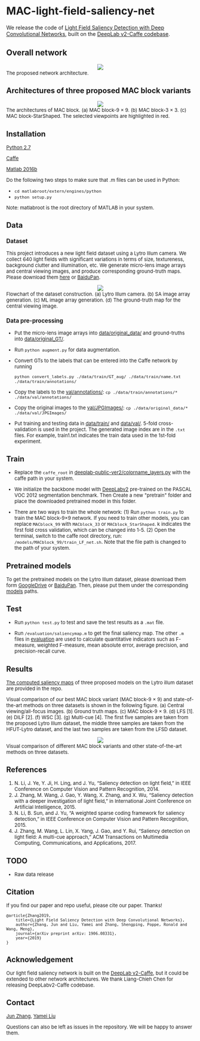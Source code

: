 ﻿# MAC-light-field-saliency-net

We release the code of [Light Field Saliency Detection with Deep Convolutional Networks](https://arxiv.org/abs/1906.08331), built on the  [DeepLab v2-Caffe codebase](https://bitbucket.org/aquariusjay/deeplab-public-ver2/src/master/).

## Overall network

<div style="text-align:center"><img src ="https://github.com/YaMeiLiu/MAC-light-field-saliency-net/raw/master/framework.png" /></div>
<font size=2> The proposed network architecture.

## Architectures of three proposed MAC block variants 

<div style="text-align:center"><img src ="https://github.com/YaMeiLiu/MAC-light-field-saliency-net/raw/master/MACblocks.png" /></div>
<font size=2> The architectures of MAC block.  (a) MAC block-9 × 9. (b) MAC block-3 × 3. (c) MAC block-StarShaped. The selected viewpoints are highlighted in red.

## Installation

[Python 2.7](https://www.anaconda.com/distribution/) 

[Caffe](https://caffe.berkeleyvision.org/)

[Matlab 2016b](https://www.mathworks.com/products/matlab.html)

Do the following two steps to make sure that .m files can be used in Python:
- `cd matlabroot/extern/engines/python` 
- `python setup.py`

Note: matlabroot is the root directory of MATLAB in your system.


## Data

### Dataset

This project introduces a new light field dataset using a Lytro Illum camera.
We collect 640 light fields with significant variations in terms of size, textureness, background clutter and illumination, etc.
We generate micro-lens image arrays and central viewing images, and produce corresponding ground-truth maps. 
Please download them [here](https://drive.google.com/drive/folders/1iEuM-CO5JUgKa5-NHMXWjorAt2kBaSU3) or [BaiduPan](https://pan.baidu.com/s/1KCNSzyKHJ-lELlXqPLgNUQ).

<div style="text-align:center"><img src ="https://github.com/YaMeiLiu/MAC-light-field-saliency-net/raw/master/dataset_construction.png" /></div>
<font size=2> Flowchart of the dataset construction. (a) Lytro Illum camera. (b) SA image array generation. (c) ML image array generation. (d) The ground-truth map for the central viewing image.


### Data pre-processing

* Put the micro-lens image arrays into [data/original_data/](/data/original_data) and ground-truths into [data/original_GT/](/data/original_GT).

* Run `python augment.py` for data augmentation.

* Convert GTs to the labels that can be entered into the Caffe network by running

   `python convert_labels.py ./data/train/GT_aug/ ./data/train/name.txt ./data/train/annotations/`

* Copy the labels to the [val/annotations/](	/data/val/annotations/):
`cp ./data/train/annotations/* ./data/val/annotations/`

* Copy the original images to the [val/JPGImages/](/data/val/JPGImages/):
`cp ./data/original_data/* ./data/val/JPGImages/`

* Put training and testing data in [data/train/](/data/train/) and [data/val/](/data/val/).
5-fold cross-validation is used in the project.
The generated image index are in the `.txt` files.
For example, train1.txt indicates the train data used in the 1st-fold experiment. 


## Train
* Replace the `caffe_root` in [deeplab-public-ver2/colorname_layers.py](/deeplab-public-ver2/colorname_layers.py) with the caffe path in your system. 

* We initialize the backbone model with [DeepLabv2](https://drive.google.com/open?id=1ed4HmhGn50uz21wUavIkZYcYz8OjRg4l) pre-trained on the PASCAL VOC 2012 segmentation benchmark. Then Create a new "pretrain"  folder and place the downloaded pretrained model in this folder.
  
* There are two ways to train the whole network:
(1) Run `python train.py` to train the MAC block-9×9 network. If you need to train other models, you can replace 	`MACblock_99` with `MACblock_33` or `MACblock_StarShaped`. k indicates the first fold cross validation, which can be changed into 1-5.
(2) Open the terminal, switch to the caffe root directory, 
run: `/models/MACblock_99/train_LF_net.sh`. 
Note that the file path is changed to the path of your system.



## Pretrained models
To get the pretrained models on the Lytro Illum dataset, please download them form [GoogleDrive](https://drive.google.com/open?id=12L8nYlkMsnjUHWJm97gIkDGdTD7GxUDp) or [BaiduPan](https://pan.baidu.com/s/1IqBKSkgjbbesOAMuhTgpCg).
Then, please put them under the corresponding [models](/models/) paths.



## Test

* Run `python test.py` to test and save the test results as a `.mat` file.

* Run `/evaluation/saliencymap.m` to get the final saliency map. The other `.m` files in [evaluation](	/evaluation/) are used to calculate quantitative indicators such as F-measure,  weighted F-measure,  mean absolute error,  average precision, and precision-recall curve.


## Results
[The computed saliency maps](https://drive.google.com/open?id=1a-UiTu49rbQkJ7RYrjIayOwPaO2RGtfZ) of three proposed models on the Lytro illum dataset are provided in the repo.

Visual comparison of our best MAC block variant (MAC block-9 × 9) and state-of-the-art methods on three datasets is shown in the following figure. (a) Central viewing/all-focus images. (b) Ground truth maps. 
(c) MAC block-9 × 9. (d) LFS [1]. (e) DILF [2]. (f) WSC [3]. (g) Multi-cue [4]. The first five samples are taken from the proposed Lytro Illum dataset, 
the middle three samples are taken from the HFUT-Lytro dataset, and the last two samples are taken from the LFSD dataset.
<div style="text-align:center"><img src ="https://github.com/YaMeiLiu/MAC-light-field-saliency-net/raw/master/result.png" /></div>
<font size=2> Visual comparison of different MAC block variants and other state-of-the-art methods on three datasets.


## References
1. N. Li, J. Ye, Y. Ji, H. Ling, and J. Yu, “Saliency detection on light field,” in IEEE Conference on Computer Vision and Pattern Recognition, 2014.
2. J. Zhang, M. Wang, J. Gao, Y. Wang, X. Zhang, and X. Wu, “Saliency detection with a deeper investigation of light field,” in International Joint Conference on Artificial Intelligence, 2015.
3. N. Li, B. Sun, and J. Yu, “A weighted sparse coding framework for saliency detection,” in IEEE Conference on Computer Vision and Pattern Recognition, 2015.
4. J. Zhang, M. Wang, L. Lin, X. Yang, J. Gao, and Y. Rui, “Saliency detection on light field: A multi-cue approach,” ACM Transactions on Multimedia Computing, Communications, and Applications, 2017.


## TODO
- Raw data release


## Citation

If you find our paper and repo useful, please cite our paper. Thanks!

```
@article{Zhang2019,
    title={Light Field Saliency Detection with Deep Convolutional Networks},
    author={Zhang, Jun and Liu, Yamei and Zhang, Shengping, Poppe, Ronald and Wang, Meng},
    journal={arXiv preprint arXiv: 1906.08331},
    year={2019}
}  
```

## Acknowledgement

Our light field saliency network is built on the  [DeepLab v2-Caffe](https://bitbucket.org/aquariusjay/deeplab-public-ver2/src/master/), 
but it could be extended to other network architectures. We thank Liang-Chieh Chen for releasing DeepLabv2-Caffe codebase.


## Contact

[Jun Zhang](mailto:zhangjun1126@gmail.com),  [Yamei Liu](mailto:liuarmg@gmail.com)

Questions can also be left as issues in the repository. We will be happy to answer them.
